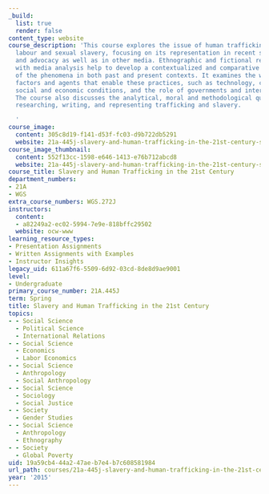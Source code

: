 ```yaml
---
_build:
  list: true
  render: false
content_type: website
course_description: 'This course explores the issue of human trafficking for forced
  labour and sexual slavery, focusing on its representation in recent scholarly accounts
  and advocacy as well as in other media. Ethnographic and fictional readings along
  with media analysis help to develop a contextualized and comparative understanding
  of the phenomena in both past and present contexts. It examines the wide range of
  factors and agents that enable these practices, such as technology, cultural practices,
  social and economic conditions, and the role of governments and international organizations.
  The course also discusses the analytical, moral and methodological questions of
  researching, writing, and representing trafficking and slavery.

  '
course_image:
  content: 305c8d19-f141-d53f-fc03-d9b722db5291
  website: 21a-445j-slavery-and-human-trafficking-in-the-21st-century-spring-2015
course_image_thumbnail:
  content: 552f13cc-1598-e646-1413-e76b712abcd8
  website: 21a-445j-slavery-and-human-trafficking-in-the-21st-century-spring-2015
course_title: Slavery and Human Trafficking in the 21st Century
department_numbers:
- 21A
- WGS
extra_course_numbers: WGS.272J
instructors:
  content:
  - a82249a2-ec02-5994-7e9e-818bffc29502
  website: ocw-www
learning_resource_types:
- Presentation Assignments
- Written Assignments with Examples
- Instructor Insights
legacy_uid: 611a67f6-5509-6d92-03cd-8de8d9ae9001
level:
- Undergraduate
primary_course_number: 21A.445J
term: Spring
title: Slavery and Human Trafficking in the 21st Century
topics:
- - Social Science
  - Political Science
  - International Relations
- - Social Science
  - Economics
  - Labor Economics
- - Social Science
  - Anthropology
  - Social Anthropology
- - Social Science
  - Sociology
  - Social Justice
- - Society
  - Gender Studies
- - Social Science
  - Anthropology
  - Ethnography
- - Society
  - Global Poverty
uid: 19a59cb4-44a2-47ae-b7e4-b7c608581984
url_path: courses/21a-445j-slavery-and-human-trafficking-in-the-21st-century-spring-2015
year: '2015'
---
```


